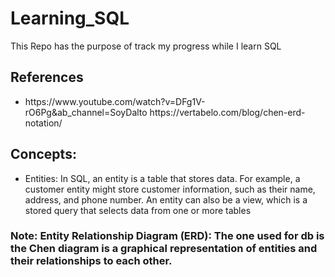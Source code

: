 # Learning_SQL
This Repo has the purpose of track my progress while I learn SQL
<h2>References</h2>
<ul>
  <li>
    https://www.youtube.com/watch?v=DFg1V-rO6Pg&ab_channel=SoyDalto
    https://vertabelo.com/blog/chen-erd-notation/
  </li>
</ul>
<h2>Concepts:</h2>
<ul>
  <li>
    <p>Entities: In SQL, an entity is a table that stores data. For example, a customer entity might store customer information, such as their name, address, and            phone number. An entity can also be a view, which is a stored query that selects data from one or more tables
    </p>
  </li>
</ul>
<h3>
  <p>
    Note: Entity Relationship Diagram (ERD): The one used for db is the Chen diagram is a graphical representation of entities and their relationships to each other.
  </p>
</h3>
